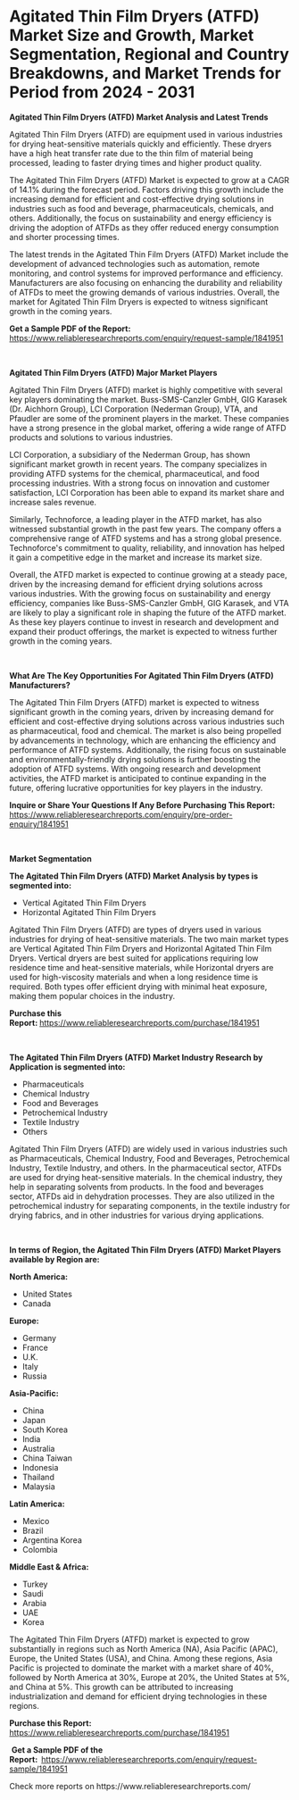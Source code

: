 <p><h1>Agitated Thin Film Dryers (ATFD) Market Size and Growth, Market Segmentation, Regional and Country Breakdowns, and Market Trends for Period from 2024 -  2031</h1></p><p><strong>Agitated Thin Film Dryers (ATFD) Market Analysis and Latest Trends</strong></p>
<p><p>Agitated Thin Film Dryers (ATFD) are equipment used in various industries for drying heat-sensitive materials quickly and efficiently. These dryers have a high heat transfer rate due to the thin film of material being processed, leading to faster drying times and higher product quality.</p><p>The Agitated Thin Film Dryers (ATFD) Market is expected to grow at a CAGR of 14.1% during the forecast period. Factors driving this growth include the increasing demand for efficient and cost-effective drying solutions in industries such as food and beverage, pharmaceuticals, chemicals, and others. Additionally, the focus on sustainability and energy efficiency is driving the adoption of ATFDs as they offer reduced energy consumption and shorter processing times.</p><p>The latest trends in the Agitated Thin Film Dryers (ATFD) Market include the development of advanced technologies such as automation, remote monitoring, and control systems for improved performance and efficiency. Manufacturers are also focusing on enhancing the durability and reliability of ATFDs to meet the growing demands of various industries. Overall, the market for Agitated Thin Film Dryers is expected to witness significant growth in the coming years.</p></p>
<p><strong>Get a Sample PDF of the Report:&nbsp;</strong> <a href="https://www.reliableresearchreports.com/enquiry/request-sample/1841951">https://www.reliableresearchreports.com/enquiry/request-sample/1841951</a></p>
<p>&nbsp;</p>
<p><strong>Agitated Thin Film Dryers (ATFD) Major Market Players</strong></p>
<p><p>Agitated Thin Film Dryers (ATFD) market is highly competitive with several key players dominating the market. Buss-SMS-Canzler GmbH, GIG Karasek (Dr. Aichhorn Group), LCI Corporation (Nederman Group), VTA, and Pfaudler are some of the prominent players in the market. These companies have a strong presence in the global market, offering a wide range of ATFD products and solutions to various industries.</p><p>LCI Corporation, a subsidiary of the Nederman Group, has shown significant market growth in recent years. The company specializes in providing ATFD systems for the chemical, pharmaceutical, and food processing industries. With a strong focus on innovation and customer satisfaction, LCI Corporation has been able to expand its market share and increase sales revenue.</p><p>Similarly, Technoforce, a leading player in the ATFD market, has also witnessed substantial growth in the past few years. The company offers a comprehensive range of ATFD systems and has a strong global presence. Technoforce's commitment to quality, reliability, and innovation has helped it gain a competitive edge in the market and increase its market size.</p><p>Overall, the ATFD market is expected to continue growing at a steady pace, driven by the increasing demand for efficient drying solutions across various industries. With the growing focus on sustainability and energy efficiency, companies like Buss-SMS-Canzler GmbH, GIG Karasek, and VTA are likely to play a significant role in shaping the future of the ATFD market. As these key players continue to invest in research and development and expand their product offerings, the market is expected to witness further growth in the coming years.</p></p>
<p>&nbsp;</p>
<p><strong>What Are The Key Opportunities For Agitated Thin Film Dryers (ATFD) Manufacturers?</strong></p>
<p><p>The Agitated Thin Film Dryers (ATFD) market is expected to witness significant growth in the coming years, driven by increasing demand for efficient and cost-effective drying solutions across various industries such as pharmaceutical, food and chemical. The market is also being propelled by advancements in technology, which are enhancing the efficiency and performance of ATFD systems. Additionally, the rising focus on sustainable and environmentally-friendly drying solutions is further boosting the adoption of ATFD systems. With ongoing research and development activities, the ATFD market is anticipated to continue expanding in the future, offering lucrative opportunities for key players in the industry.</p></p>
<p><strong>Inquire or Share Your Questions If Any Before Purchasing This Report:</strong> <a href="https://www.reliableresearchreports.com/enquiry/pre-order-enquiry/1841951">https://www.reliableresearchreports.com/enquiry/pre-order-enquiry/1841951</a></p>
<p>&nbsp;</p>
<p><strong>Market Segmentation</strong></p>
<p><strong>The Agitated Thin Film Dryers (ATFD) Market Analysis by types is segmented into:</strong></p>
<p><ul><li>Vertical Agitated Thin Film Dryers</li><li>Horizontal Agitated Thin Film Dryers</li></ul></p>
<p><p>Agitated Thin Film Dryers (ATFD) are types of dryers used in various industries for drying of heat-sensitive materials. The two main market types are Vertical Agitated Thin Film Dryers and Horizontal Agitated Thin Film Dryers. Vertical dryers are best suited for applications requiring low residence time and heat-sensitive materials, while Horizontal dryers are used for high-viscosity materials and when a long residence time is required. Both types offer efficient drying with minimal heat exposure, making them popular choices in the industry.</p></p>
<p><strong>Purchase this Report:&nbsp;</strong><a href="https://www.reliableresearchreports.com/purchase/1841951">https://www.reliableresearchreports.com/purchase/1841951</a></p>
<p>&nbsp;</p>
<p><strong>The Agitated Thin Film Dryers (ATFD) Market Industry Research by Application is segmented into:</strong></p>
<p><ul><li>Pharmaceuticals</li><li>Chemical Industry</li><li>Food and Beverages</li><li>Petrochemical Industry</li><li>Textile Industry</li><li>Others</li></ul></p>
<p><p>Agitated Thin Film Dryers (ATFD) are widely used in various industries such as Pharmaceuticals, Chemical Industry, Food and Beverages, Petrochemical Industry, Textile Industry, and others. In the pharmaceutical sector, ATFDs are used for drying heat-sensitive materials. In the chemical industry, they help in separating solvents from products. In the food and beverages sector, ATFDs aid in dehydration processes. They are also utilized in the petrochemical industry for separating components, in the textile industry for drying fabrics, and in other industries for various drying applications.</p></p>
<p>&nbsp;</p>
<p><strong>In terms of Region, the Agitated Thin Film Dryers (ATFD) Market Players available by Region are:</strong></p>
<p>
    <p> <strong> North America: </strong>
        <ul>
            <li>United States</li>
            <li>Canada</li>
        </ul>
        </p> 
    <p> <strong> Europe: </strong>
        <ul>
            <li>Germany</li>
            <li>France</li>
            <li>U.K.</li>
            <li>Italy</li>
            <li>Russia</li>
        </ul>
        </p> 
    <p> <strong> Asia-Pacific: </strong>
        <ul>
            <li>China</li>
            <li>Japan</li>
            <li>South Korea</li>
            <li>India</li>
            <li>Australia</li>
            <li>China Taiwan</li>
            <li>Indonesia</li>
            <li>Thailand</li>
            <li>Malaysia</li>
        </ul>
        </p> 
    <p> <strong> Latin America: </strong>
        <ul>
            <li>Mexico</li>
            <li>Brazil</li>
            <li>Argentina Korea</li>
            <li>Colombia</li>
        </ul>
        </p> 
    <p> <strong> Middle East & Africa: </strong>
        <ul>
            <li>Turkey</li>
            <li>Saudi</li>
            <li>Arabia</li>
            <li>UAE</li>
            <li>Korea</li>
        </ul>
    </p>
    </p>
<p><p>The Agitated Thin Film Dryers (ATFD) market is expected to grow substantially in regions such as North America (NA), Asia Pacific (APAC), Europe, the United States (USA), and China. Among these regions, Asia Pacific is projected to dominate the market with a market share of 40%, followed by North America at 30%, Europe at 20%, the United States at 5%, and China at 5%. This growth can be attributed to increasing industrialization and demand for efficient drying technologies in these regions.</p></p>
<p><strong>Purchase this Report: </strong><a href="https://www.reliableresearchreports.com/purchase/1841951">https://www.reliableresearchreports.com/purchase/1841951</a></p>
<p>&nbsp;<strong>Get a Sample PDF of the Report:&nbsp;&nbsp;</strong><a href="https://www.reliableresearchreports.com/enquiry/request-sample/1841951">https://www.reliableresearchreports.com/enquiry/request-sample/1841951</a></p>
<p><strong></strong></p>
<p>Check more reports on https://www.reliableresearchreports.com/</p>